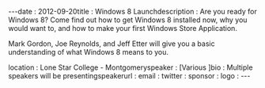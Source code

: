 ---﻿date : 2012-09-20title : Windows 8 Launchdescription : Are you ready for Windows 8? Come find out how to get Windows 8 installed now, why you would want to, and how to make your first Windows Store Application.<p>
Mark Gordon, Joe Reynolds, and Jeff Etter will give you a basic understanding of what Windows 8 means to you.</p>location : Lone Star College - Montgomeryspeaker : [Various ]bio : Multiple speakers will be presentingspeakerurl : email : twitter : sponsor : logo : ---